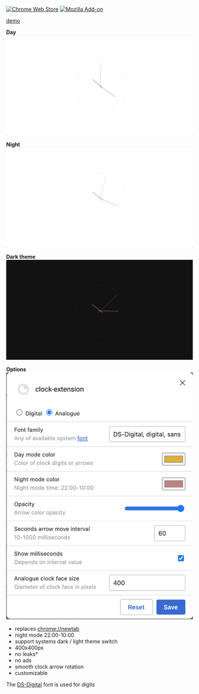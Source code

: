 [![Chrome Web Store](https://img.shields.io/chrome-web-store/v/gmhgmhcpllcnkdcanccmglkfifiakfma)](https://chrome.google.com/webstore/detail/clock-extension/gmhgmhcpllcnkdcanccmglkfifiakfma)
[![Mozilla Add-on](https://img.shields.io/amo/v/clock-extension)](https://addons.mozilla.org/en-US/firefox/addon/clock-extension/)

[demo](src/background.html)

**Day**
![](screenshot2.png)

**Night**
![](screenshot.png)

**Dark theme**
![](screenshot1.png)

**Options**
![](screenshot3.png)

- replaces [chrome://newtab]()
- night mode 22:00-10:00
- support systems dark / light theme switch
- 400x400px
- no leaks*
- no ads
- smooth clock arrow rotation
- customizable

The [DS-Digital](https://www.dafont.com/ds-digital.font) font is used for digits
